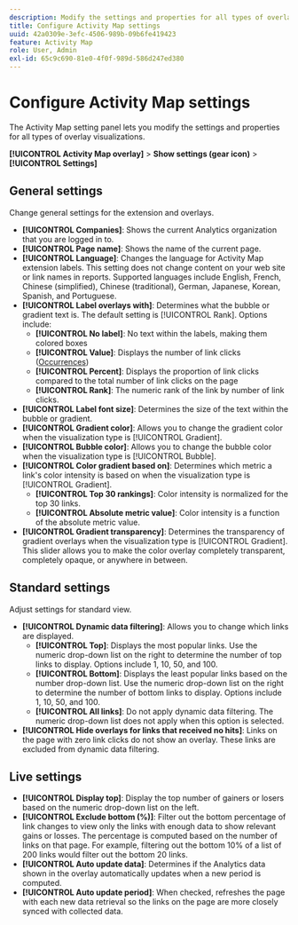 ```yaml
---
description: Modify the settings and properties for all types of overlay visualizations in Activity Map.
title: Configure Activity Map settings
uuid: 42a0309e-3efc-4506-989b-09b6fe419423
feature: Activity Map
role: User, Admin
exl-id: 65c9c690-81e0-4f0f-989d-586d247ed380
---
```

# Configure Activity Map settings

The Activity Map setting panel lets you modify the settings and properties for all types of overlay visualizations.

**[!UICONTROL Activity Map overlay]** > **Show settings (gear icon)** > **[!UICONTROL Settings]**

## General settings

Change general settings for the extension and overlays.

* **[!UICONTROL Companies]**: Shows the current Analytics organization that you are logged in to.
* **[!UICONTROL Page name]**: Shows the name of the current page.
* **[!UICONTROL Language]**: Changes the language for Activity Map extension labels. This setting does not change content on your web site or link names in reports. Supported languages include English, French, Chinese (simplified), Chinese (traditional), German, Japanese, Korean, Spanish, and Portuguese.
* **[!UICONTROL Label overlays with]**: Determines what the bubble or gradient text is. The default setting is [!UICONTROL Rank]. Options include:
  * **[!UICONTROL No label]**: No text within the labels, making them colored boxes
  * **[!UICONTROL Value]**: Displays the number of link clicks ([Occurrences](/help/components/metrics/occurrences.md))
  * **[!UICONTROL Percent]**: Displays the proportion of link clicks compared to the total number of link clicks on the page
  * **[!UICONTROL Rank]**: The numeric rank of the link by number of link clicks.
* **[!UICONTROL Label font size]**: Determines the size of the text within the bubble or gradient.
* **[!UICONTROL Gradient color]**: Allows you to change the gradient color when the visualization type is [!UICONTROL Gradient].
* **[!UICONTROL Bubble color]**: Allows you to change the bubble color when the visualization type is [!UICONTROL Bubble].
* **[!UICONTROL Color gradient based on]**: Determines which metric a link's color intensity is based on when the visualization type is [!UICONTROL Gradient].
  * **[!UICONTROL Top 30 rankings]**: Color intensity is normalized for the top 30 links.
  * **[!UICONTROL Absolute metric value]**: Color intensity is a function of the absolute metric value.
* **[!UICONTROL Gradient transparency]**: Determines the transparency of gradient overlays when the visualization type is [!UICONTROL Gradient]. This slider allows you to make the color overlay completely transparent, completely opaque, or anywhere in between.

## Standard settings

Adjust settings for standard view.

* **[!UICONTROL Dynamic data filtering]**: Allows you to change which links are displayed. 
  * **[!UICONTROL Top]**: Displays the most popular links. Use the numeric drop-down list on the right to determine the number of top links to display. Options include 1, 10, 50, and 100.
  * **[!UICONTROL Bottom]**: Displays the least popular links based on the number drop-down list. Use the numeric drop-down list on the right to determine the number of bottom links to display. Options include 1, 10, 50, and 100.
  * **[!UICONTROL All links]**: Do not apply dynamic data filtering. The numeric drop-down list does not apply when this option is selected.
* **[!UICONTROL Hide overlays for links that received no hits]**: Links on the page with zero link clicks do not show an overlay. These links are excluded from dynamic data filtering.

## Live settings

* **[!UICONTROL Display top]**: Display the top number of gainers or losers based on the numeric drop-down list on the left.
* **[!UICONTROL Exclude bottom (%)]**: Filter out the bottom percentage of link changes to view only the links with enough data to show relevant gains or losses. The percentage is computed based on the number of links on that page. For example, filtering out the bottom 10% of a list of 200 links would filter out the bottom 20 links.
* **[!UICONTROL Auto update data]**: Determines if the Analytics data shown in the overlay automatically updates when a new period is computed.
* **[!UICONTROL Auto update period]**: When checked, refreshes the page with each new data retrieval so the links on the page are more closely synced with collected data.
